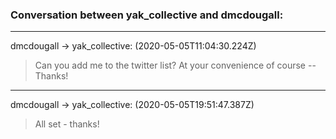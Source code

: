 ### Conversation between yak\_collective and dmcdougall: ###

----

dmcdougall -> yak\_collective: (2020-05-05T11:04:30.224Z) 

> Can you add me to the twitter list? At your convenience of course \-\- Thanks\!

----

dmcdougall -> yak\_collective: (2020-05-05T19:51:47.387Z) 

> All set \- thanks\!